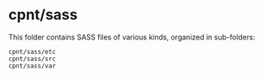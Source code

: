 # cpnt/sass

This folder contains SASS files of various kinds, organized in sub-folders:

    cpnt/sass/etc
    cpnt/sass/src
    cpnt/sass/var
